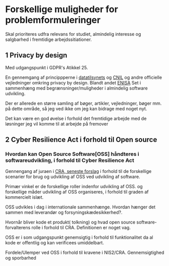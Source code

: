 # Forskellige muligheder for problemformuleringer

Skal prioriteres udfra relevans for studiet, almindelig interesse og salgbarhed i fremtidige arbejdssitiationer.

## 1 Privacy by design
Med udgangspunkt i GDPR's Atikkel 25. 

En gennemgang af princippperne i [datatilsynets](https://www.datatilsynet.dk/Media/637689328983143992/Behandlingssikkerhed%20og%20databeskyttelse%20gennem%20design%20og%20standardindstillinger_2018.pdf) og 
[CNIL](https://github.com/LINCnil/GDPR-Developer-Guide) og andre officielle vejledninger omkring privacy by design.
Blandt andet [ENISA](https://www.enisa.europa.eu/publications/data-protection-engineering)
Set i sammenhæng med begrænsninger/muligheder i almindelig software udvikling. 

Der er allerede en større samling af bøger, artikler, vejledninger, bøger mm. på dette område, så jeg ved ikke om jeg kan bidrage med noget nyt. 

Det kan være en god øvelse i forhold det fremtidige arbejde med de løsninger jeg vil komme til at arbejde på fremover  

## 2 Cyber Resilience Act i forhold til Open source 
### Hvordan kan Open Source Software[OSS] håndteres i softwareudvikling, i forhold til Cyber Resilience Act

Gennengang af juraen i [CRA, seneste forslag](https://www.europarl.europa.eu/doceo/document/TA-9-2024-0130_DA.html) i forhold til de forskellige scenarier for brug og udvikling af OSS ved udvikling af software.

Primær vinkel er de forskellige roller indenfor udvikling af OSS. og forskellige måder udvikling af OSS organiseres, i forhold til graden af kommercielt islæt.

OSS udvikles i dag i internationale sammenhænge. Hvordan hænger det sammen med leverandør og forsyningskædesikkerhed?.

Hvornår bliver kode et produkt( tolkning) og hvad open source software-forvalterens rolle i forhold til CRA. Definitionen er noget vag. 

OSS er i som udgangspunkt genemsigtig i forhold til funktionalitet da al kode er offentlig og kan verificees umiddelbart. 

Fordele/Ulemper ved OSS i forhold til kravene i NIS2/CRA. Gennemsigtighed og sporbarhed  
